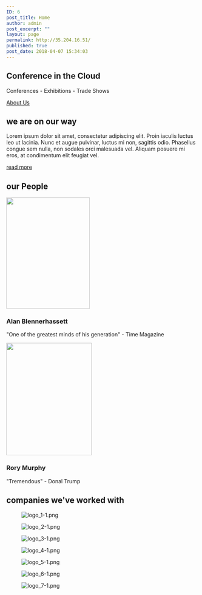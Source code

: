```yaml
---
ID: 6
post_title: Home
author: admin
post_excerpt: ""
layout: page
permalink: http://35.204.16.51/
published: true
post_date: 2018-04-07 15:34:03
---
```

<h2>Conference in the Cloud</h2>		
			<p>Conferences - Exhibitions - Trade Shows</p>		
			<a href="/about" role="button">
						About Us
					</a>
			<h2>we are on our way</h2>		
		<p>Lorem ipsum dolor sit amet, consectetur adipiscing elit. Proin iaculis luctus leo ut lacinia. Nunc et augue pulvinar, luctus mi non, sagittis odio. Phasellus congue sem nulla, non sodales orci malesuada vel. Aliquam posuere mi eros, at condimentum elit feugiat vel.</p>		
			<a href="#" role="button">
						read more
					</a>
			<h2>our People</h2>		
										<img width="220" height="293" src="http://35.204.16.51/wp-content/uploads/2018/04/Albert_Einstein.jpg" alt="" />											
			<h3>Alan Blennerhassett</h3>		
		<p>"One of the greatest minds of his generation" - Time Magazine</p>		
										<img width="225" height="296" src="http://35.204.16.51/wp-content/uploads/2018/04/Putin-2.jpg" alt="" />											
			<h3>Rory Murphy</h3>		
		<p>"Tremendous" - Donal Trump</p>		
			<h2>companies we've worked with</h2>		
				<figure><img src="http://35.204.16.51/wp-content/uploads/2018/04/logo_1-1-150x128.png" alt="logo_1-1.png" /></figure><figure><img src="http://35.204.16.51/wp-content/uploads/2018/04/logo_2-1-150x150.png" alt="logo_2-1.png" /></figure><figure><img src="http://35.204.16.51/wp-content/uploads/2018/04/logo_3-1-150x150.png" alt="logo_3-1.png" /></figure><figure><img src="http://35.204.16.51/wp-content/uploads/2018/04/logo_4-1-150x150.png" alt="logo_4-1.png" /></figure><figure><img src="http://35.204.16.51/wp-content/uploads/2018/04/logo_5-1-150x150.png" alt="logo_5-1.png" /></figure><figure><img src="http://35.204.16.51/wp-content/uploads/2018/04/logo_6-1-143x150.png" alt="logo_6-1.png" /></figure><figure><img src="http://35.204.16.51/wp-content/uploads/2018/04/logo_7-1-150x150.png" alt="logo_7-1.png" /></figure>